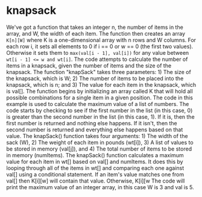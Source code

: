 # knapsack

We've got a function that takes an integer n, the number of items in the array,
and W, the width of each item.
The function then creates an array ```K[n][W]``` where K is a one-dimensional array
with n rows and W columns.
For each row i, it sets all elements to 0 if i == 0 or w == 0 (the first two values).
Otherwise it sets them to ```max(val[i - 1], val[i])``` for any value between ```wt[i - 1] <= w and wt[i]```.
The code attempts to calculate the number of items in a knapsack, given the number
of items and the size of the knapsack.
The function "knapSack" takes three parameters: 1) The size of the knapsack, which is W; 2)
The number of items to be placed into the knapsack, 
which is n; and 3) The value for each item in the knapsack, which is val[].
The function begins by initializing an array called K that will hold all possible combinations
for a single item in a given position.
The code in this example is used to calculate the maximum value of a list of numbers.
The code starts by checking to see if the first number in the list (in this case, 0) is greater
 than the second number in the list (in this case, 1).
If it is, then the first number is returned and nothing else happens.
If it isn't, then the second number is returned and everything else happens based on that value.
The knapSack() function takes four arguments: 1) The width of the sack (W), 2) The weight of each
item in pounds (wt[i]), 3) A list of values to be stored in memory (val[j]), and 4) 
The total number of items to be stored in memory (numItems).
The knapSack() function calculates a maximum value for each item in wt[] based on val[] and numItems.
It does this by looping through all of the items in wt[] and comparing each one against 
val[] using a conditional statement.
If an item's value matches one from val[] then K[i][w] will contain that value.
Otherwise, K[i][w
The code will print the maximum value of an integer array, in this case W is 3 and val is 5.
